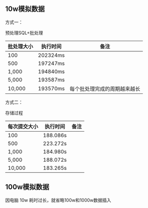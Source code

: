## 10w模拟数据

方式一：

预处理SQL+批处理

| 批处理大小 | 执行时间 | 备注                         |
| ---------- | -------- | ---------------------------- |
| 100        | 202324ms |                              |
| 500        | 197247ms |                              |
| 1,000      | 194840ms |                              |
| 5,000      | 193587ms |                              |
| 10,000     | 193570ms | 每个批处理完成的周期越来越长 |



方式二：

存储过程

| 每次提交大小 | 执行时间 | 备注 |
| ------------ | -------- | ---- |
| 100          | 188.086s |      |
| 500          | 223.272s |      |
| 1,000        | 184.980s |      |
| 5,000        | 188.072s |      |
| 10,000       | 183.265s |      |



## 100w模拟数据

因电脑 10w 耗时过长，就省略100w和1000w数据插入